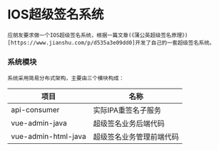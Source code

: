 # IOS超级签名系统
	应朋友要求做一个IOS超级签名系统，根据一篇文章(《蒲公英超级签名原理》)[https://www.jianshu.com/p/d535a3e09dd0]开发了自己的一套超级签名系统。

### 系统模块
	系统采用简易分布式架构，主要由三个模块构成：
|  项目   | 名称  |
|  ----  | ----  |
| api-consumer  | 实际IPA重签名子服务 |
| vue-admin-java  | 超级签名业务后端代码 |
| vue-admin-html-java  | 超级签名业务管理前端代码 |